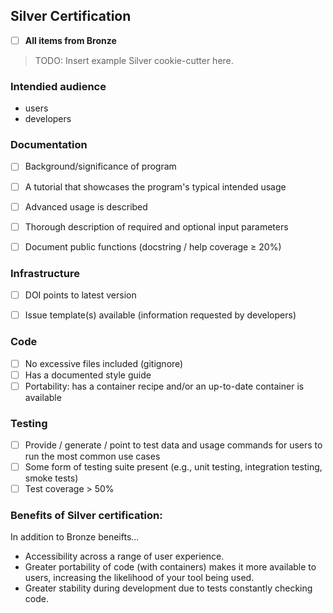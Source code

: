 ## Silver Certification

- [ ] **All items from Bronze**

> TODO: Insert example Silver cookie-cutter here.

### Intendied audience
* users
* developers

### Documentation

- [ ] Background/significance of program
- [ ] A tutorial that showcases the program's typical intended usage
- [ ] Advanced usage is described
- [ ] Thorough description of required and optional input parameters
- [ ] Document public functions (docstring / help coverage ≥ 20%)


### Infrastructure

- [ ] DOI points to latest version
- [ ] Issue template(s) available (information requested by developers)


### Code

- [ ] No excessive files included (gitignore)
- [ ] Has a documented style guide
- [ ] Portability: has a container recipe and/or an up-to-date container is available

### Testing

- [ ] Provide / generate / point to test data and usage commands for users to run the most common use cases
- [ ] Some form of testing suite present (e.g., unit testing, integration testing, smoke tests)
- [ ] Test coverage > 50%

### Benefits of Silver certification:
In addition to Bronze beneifts...
- Accessibility across a range of user experience.
- Greater portability of code (with containers) makes it more available to users, increasing the likelihood of your tool being used.
- Greater stability during development due to tests constantly checking code.
